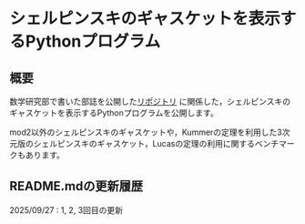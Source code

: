 # シェルピンスキのギャスケットを表示するPythonプログラム
## 概要
数学研究部で書いた部誌を公開した[リポジトリ](https://github.com/stochastic-yukke/sukenbushi2025) に関係した，シェルピンスキのギャスケットを表示するPythonプログラムを公開します。

mod2以外のシェルピンスキのギャスケットや，Kummerの定理を利用した3次元版のシェルピンスキのギャスケット，Lucasの定理の利用に関するベンチマークもあります。

## README.mdの更新履歴
2025/09/27 : 1, 2, 3回目の更新
